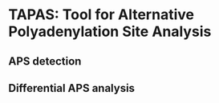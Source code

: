 # TAPAS: Tool for Alternative Polyadenylation Site Analysis

## APS detection


## Differential APS analysis
